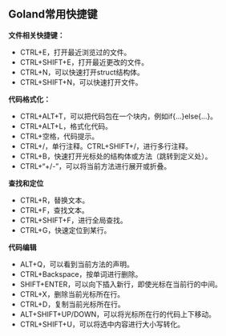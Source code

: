 
## Goland常用快捷键

**文件相关快捷键：**

- CTRL+E，打开最近浏览过的文件。
- CTRL+SHIFT+E，打开最近更改的文件。
- CTRL+N，可以快速打开struct结构体。
- CTRL+SHIFT+N，可以快速打开文件。

**代码格式化：**

- CTRL+ALT+T，可以把代码包在一个块内，例如if\{…\}else\{…\}。
- CTRL+ALT+L，格式化代码。
- CTRL+空格，代码提示。
- CTRL+/，单行注释。CTRL+SHIFT+/，进行多行注释。
- CTRL+B，快速打开光标处的结构体或方法（跳转到定义处）。
- CTRL+“+/-”，可以将当前方法进行展开或折叠。

**查找和定位**

- CTRL+R，替换文本。
- CTRL+F，查找文本。
- CTRL+SHIFT+F，进行全局查找。
- CTRL+G，快速定位到某行。

**代码编辑**

- ALT+Q，可以看到当前方法的声明。
- CTRL+Backspace，按单词进行删除。
- SHIFT+ENTER，可以向下插入新行，即使光标在当前行的中间。
- CTRL+X，删除当前光标所在行。
- CTRL+D，复制当前光标所在行。
- ALT+SHIFT+UP/DOWN，可以将光标所在行的代码上下移动。
- CTRL+SHIFT+U，可以将选中内容进行大小写转化。